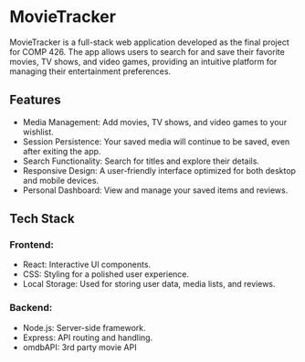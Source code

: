 # MovieTracker

MovieTracker is a full-stack web application developed as the final project for COMP 426. The app allows users to search for and save their favorite movies, TV shows, and video games, providing an intuitive platform for managing their entertainment preferences.

## Features
- Media Management: Add movies, TV shows, and video games to your wishlist.
- Session Persistence: Your saved media will continue to be saved, even after exiting the app.
- Search Functionality: Search for titles and explore their details.
- Responsive Design: A user-friendly interface optimized for both desktop and mobile devices.
- Personal Dashboard: View and manage your saved items and reviews.

## Tech Stack
### Frontend:
- React: Interactive UI components.
- CSS: Styling for a polished user experience.
- Local Storage: Used for storing user data, media lists, and reviews.
### Backend:
- Node.js: Server-side framework.
- Express: API routing and handling.
- omdbAPI: 3rd party movie API
